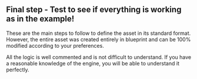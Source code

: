 ## Final step - Test to see if everything is working as in the example!

These are the main steps to follow to define the asset in its standard format. However, the entire asset was created entirely in blueprint and can be 100% modified according to your preferences.

All the logic is well commented and is not difficult to understand. If you have a reasonable knowledge of the engine, you will be able to understand it perfectly.